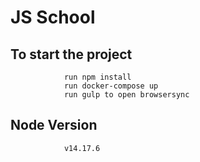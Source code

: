 # JS School
## To start the project
                run npm install
                run docker-compose up
                run gulp to open browsersync

## Node Version
                v14.17.6